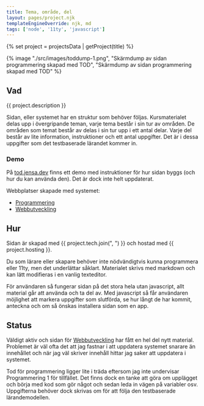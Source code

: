 ```yaml
---
title: Tema, område, del
layout: pages/project.njk
templateEngineOverride: njk, md
tags: ['node', '11ty', 'javascript']
---
```


{% set project = projectsData | getProject(title) %}

{% image "./src/images/toddump-1.png", "Skärmdump av sidan programmering skapad med TOD",  "Skärmdump av sidan programmering skapad med TOD" %}

## Vad

{{ project.description }}

Sidan, eller systemet har en struktur som behöver följas. Kursmaterialet delas upp i övergripande teman, varje tema består i sin tur av områden. De områden som temat består av delas i sin tur upp i ett antal delar. Varje del består av lite information, instruktioner och ett antal uppgifter. Det är i dessa uppgifter som det testbaserade lärandet kommer in.

### Demo

På [tod.jensa.dev](https://tod.jensa.dev) finns ett demo med instruktioner för hur sidan byggs (och hur du kan använda den). Det är dock inte helt uppdaterat.

Webbplatser skapade med systemet:

-   [Programmering](https://programmering.jensa.xyz/)
-   [Webbutveckling](https://webbutveckling.jensa.dev/)

## Hur

Sidan är skapad med {{ project.tech.join(", ") }} och hostad med {{ project.hosting }}.

Du som lärare eller skapare behöver inte nödvändigtvis kunna programmera eller 11ty, men det underlättar såklart. Materialet skrivs med markdown och kan lätt modifieras i en vanlig texteditor.

För användaren så fungerar sidan på det stora hela utan javascript, allt material går att använda och ta del av. Med javascript så får användaren möjlighet att markera uppgifter som slutförda, se hur långt de har kommit, anteckna och om så önskas installera sidan som en app.

## Status

Väldigt aktiv och sidan för [Webbutveckling](https://webbutveckling.jensa.dev) har fått en hel del nytt material. Problemet är väl ofta det att jag fastnar i att uppdatera systemet snarare än innehållet och när jag väl skriver innehåll hittar jag saker att uppdatera i systemet.

Tod för programmering ligger lite i träda eftersom jag inte undervisar Programmering 1 för tillfället. Det finns dock en tanke att göra om upplägget och börja med kod som gör något och sedan leda in vägen på variabler osv.
Uppgifterna behöver dock skrivas om för att följa den testbaserade lärandemodellen.
